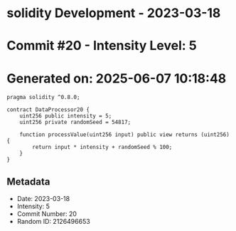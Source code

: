 ﻿# solidity Development - 2023-03-18
# Commit #20 - Intensity Level: 5
# Generated on: 2025-06-07 10:18:48
```solidity
pragma solidity ^0.8.0;

contract DataProcessor20 {
    uint256 public intensity = 5;
    uint256 private randomSeed = 54817;

    function processValue(uint256 input) public view returns (uint256) {
        return input * intensity + randomSeed % 100;
    }
}
```
## Metadata
- Date: 2023-03-18
- Intensity: 5
- Commit Number: 20
- Random ID: 2126496653
